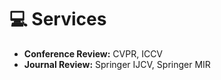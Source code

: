 # 💻 Services
- **Conference Review:** CVPR, ICCV
- **Journal Review:** Springer IJCV, Springer MIR
<!-- I serve as a reviewer for CVPR'2023, ICCV'2023, and Springer IJCV Machine Intelligence Research (MIR). -->